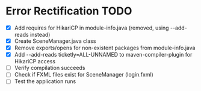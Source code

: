 # Error Rectification TODO

- [x] Add requires for HikariCP in module-info.java (removed, using --add-reads instead)
- [x] Create SceneManager.java class
- [x] Remove exports/opens for non-existent packages from module-info.java
- [x] Add --add-reads ticketly=ALL-UNNAMED to maven-compiler-plugin for HikariCP access
- [ ] Verify compilation succeeds
- [ ] Check if FXML files exist for SceneManager (login.fxml)
- [ ] Test the application runs
